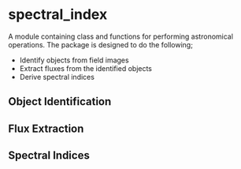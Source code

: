 # spectral_index
A module containing class and functions for performing astronomical operations. The package is designed to do the following;
- Identify objects from field images
- Extract fluxes from the identified objects
- Derive spectral indices

## Object Identification

## Flux Extraction

## Spectral Indices

